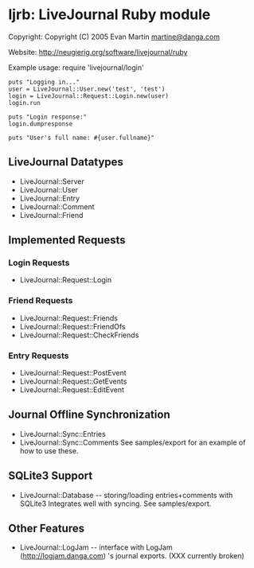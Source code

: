 # ljrb: LiveJournal Ruby module

Copyright: Copyright (C) 2005 Evan Martin <martine@danga.com>

Website: http://neugierig.org/software/livejournal/ruby

Example usage:
    require 'livejournal/login'

    puts "Logging in..."
    user = LiveJournal::User.new('test', 'test')
    login = LiveJournal::Request::Login.new(user)
    login.run

    puts "Login response:"
    login.dumpresponse

    puts "User's full name: #{user.fullname}"

## LiveJournal Datatypes
* LiveJournal::Server
* LiveJournal::User
* LiveJournal::Entry
* LiveJournal::Comment
* LiveJournal::Friend

## Implemented Requests

### Login Requests
* LiveJournal::Request::Login

### Friend Requests
* LiveJournal::Request::Friends
* LiveJournal::Request::FriendOfs
* LiveJournal::Request::CheckFriends

### Entry Requests
* LiveJournal::Request::PostEvent
* LiveJournal::Request::GetEvents
* LiveJournal::Request::EditEvent

## Journal Offline Synchronization
* LiveJournal::Sync::Entries
* LiveJournal::Sync::Comments
See samples/export for an example of how to use these.

## SQLite3 Support
* LiveJournal::Database -- storing/loading entries+comments with SQLite3
Integrates well with syncing.  See samples/export.

## Other Features
* LiveJournal::LogJam -- interface with LogJam (http://logjam.danga.com) 's
  journal exports.  (XXX currently broken)
